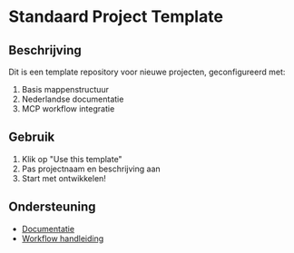 # Standaard Project Template

## Beschrijving
Dit is een template repository voor nieuwe projecten, geconfigureerd met:

1. Basis mappenstructuur
2. Nederlandse documentatie
3. MCP workflow integratie

## Gebruik
1. Klik op "Use this template"
2. Pas projectnaam en beschrijving aan
3. Start met ontwikkelen!

## Ondersteuning
- [Documentatie](docs/)
- [Workflow handleiding](workflow_documentatie/)